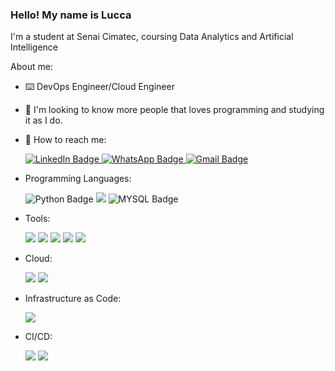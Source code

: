 ### Hello! My name is Lucca

I'm a student at Senai Cimatec, coursing Data Analytics and Artificial Intelligence

About me:

- ⌨️ DevOps Engineer/Cloud Engineer
- 🤝 I'm looking to know more people that loves programming and studying it as I do.

- 📱 How to reach me: <div id="badges">
  <a href="https://www.linkedin.com/in/lucca-chastinet-430087235/">
    <img src="https://img.shields.io/badge/LinkedIn-blue?style=for-the-badge&logo=linkedin&logoColor=white" alt="LinkedIn Badge"/>
  </a>
  <a href="https://api.whatsapp.com/send?phone=5571983889079">
    <img src="https://img.shields.io/badge/WhatsApp-25D366?style=for-the-badge&logo=whatsapp&logoColor=white" alt="WhatsApp Badge">
  </a>
  <a href="mailto:luccachastinet20@gmail.com">
    <img src="https://img.shields.io/badge/Gmail-D14836?style=for-the-badge&logo=gmail&logoColor=white" alt= "Gmail Badge">
  </a>
  </div>
  
- Programming Languages: 

  <img src= "https://img.shields.io/badge/Python-FFD43B?style=for-the-badge&logo=python&logoColor=blue" alt= "Python Badge">
  <img src = "https://img.shields.io/badge/flask-%23000.svg?style=for-the-badge&logo=flask&logoColor=white">
  <img src= "https://img.shields.io/badge/MySQL-005C84?style=for-the-badge&logo=mysql&logoColor=white" alt= "MYSQL Badge">

- Tools:

  <img src = "https://img.shields.io/badge/docker-%230db7ed.svg?style=for-the-badge&logo=docker&logoColor=white">
  <img src = "https://img.shields.io/badge/kubernetes-%23326ce5.svg?style=for-the-badge&logo=kubernetes&logoColor=white">
  <img src = "https://img.shields.io/badge/Postman-FF6C37?style=for-the-badge&logo=postman&logoColor=white">
  <img src = "https://img.shields.io/badge/-Swagger-%23Clojure?style=for-the-badge&logo=swagger&logoColor=white">
  <img src = "https://img.shields.io/badge/git-%23F05033.svg?style=for-the-badge&logo=git&logoColor=white">

- Cloud:
  
  <img src = "https://img.shields.io/badge/GoogleCloud-%234285F4.svg?style=for-the-badge&logo=google-cloud&logoColor=white">
  <img src = "https://img.shields.io/badge/azure-%230072C6.svg?style=for-the-badge&logo=microsoftazure&logoColor=white">

- Infrastructure as Code:

  <img src = "https://img.shields.io/badge/terraform-%235835CC.svg?style=for-the-badge&logo=terraform&logoColor=white">

- CI/CD:

  <img src = "https://img.shields.io/badge/github%20actions-%232671E5.svg?style=for-the-badge&logo=githubactions&logoColor=white"> 
  <img src = "https://media.licdn.com/dms/image/D5612AQH5Ev92z-K8Ww/article-cover_image-shrink_600_2000/0/1690549787461?e=1714003200&v=beta&t=HPwl7NsbU2qK79O2070G2BgdGJlFmYvAX0lSk4UZBvA">

<!--
**LuccaChastinet/LuccaChastinet** is a ✨ _special_ ✨ repository because its `README.md` (this file) appears on your GitHub profile.

